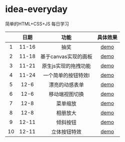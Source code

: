 # idea-everyday
简单的HTML+CSS+JS 每日学习  

|      | 日期  |         功能         |                           具体效果                           |
| :--: | :---: | :------------------: | :----------------------------------------------------------: |
|  1   | 11-16 |         抽奖         | [demo](https://github.com/mayafei1997/idea-everyday/blob/master/img/11-16%E6%8A%BD%E5%A5%96.gif) |
|  2   | 11-18 | 基于canvas实现的画板 | [demo](https://github.com/mayafei1997/idea-everyday/blob/master/img/11-18%E7%94%BB%E5%B8%83.gif) |
|  3   | 11-21 | 原生js实现的拖拽功能 | [demo](https://github.com/mayafei1997/idea-everyday/blob/master/img/11-21%E5%8E%9F%E7%94%9Fjs%E5%AE%9E%E7%8E%B0%E6%8B%96%E6%8B%BD%E6%95%88%E6%9E%9C.gif) |
|  4   | 11-24 | 一个简单的按钮特效I  | [demo](https://github.com/mayafei1997/idea-everyday/blob/master/img/11-24%E7%AE%80%E5%8D%95%E7%9A%84%E6%8C%89%E9%92%AE%E7%89%B9%E6%95%88.gif) |
|  5   | 12-6  |    漂亮的动感表单    | [demo](https://github.com/mayafei1997/idea-everyday/blob/master/img/12-6%E8%A1%A8%E5%8D%95%E5%8A%A8%E6%84%9F%E6%95%88%E6%9E%9C.gif) |
|  6   | 12-6  |    移动端视图切换    | [demo](https://github.com/mayafei1997/idea-everyday/blob/master/img/12-6%E7%A7%BB%E5%8A%A8%E7%AB%AF%E8%A7%86%E5%9B%BE%E5%88%87%E6%8D%A2.gif) |
|  7   | 12-8  |       菜单缩放       | [demo](https://github.com/mayafei1997/idea-everyday/blob/master/img/12-8%E8%8F%9C%E5%8D%95%E7%BC%A9%E6%94%BE.gif) |
|  8   | 12-8  |       相册放大       | [demo](https://github.com/mayafei1997/idea-everyday/blob/master/img/12-8%E7%9B%B8%E5%86%8C%E6%94%BE%E5%A4%A7.gif) |
|  9   | 12-11 |       倾斜按钮       | [demo](https://github.com/mayafei1997/idea-everyday/blob/master/img/12-11%E5%80%BE%E6%96%9C%E6%8C%89%E9%92%AE%E7%89%B9%E6%95%88.gif) |
|  10  | 12-11 |     立体按钮特效     | [demo](https://github.com/mayafei1997/idea-everyday/blob/master/img/12-11%E7%AB%8B%E4%BD%93%E6%8C%89%E9%92%AE.jpg) |




